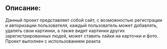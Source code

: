 ## Описание:

Данный проект представляет собой сайт, с возможностью регистрации и авторизации пользователя, каждый пользователь может добавлять, удалять свои картинки, а также видит картинки других зарегистрированных людей, может ставить лайки на карточки и фото.
Проект выполнен с использованием реакта

